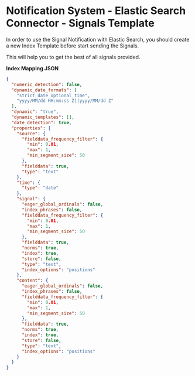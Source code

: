 # Notification System - Elastic Search Connector - Signals Template

In order to use the Signal Notification with Elastic Search, you should create a new Index Template before start sending the Signals.

This will help you to get the best of all signals provided.

**Index Mapping JSON**
```json
{
  "numeric_detection": false,
  "dynamic_date_formats": [
    "strict_date_optional_time",
    "yyyy/MM/dd HH:mm:ss Z||yyyy/MM/dd Z"
  ],
  "dynamic": "true",
  "dynamic_templates": [],
  "date_detection": true,
  "properties": {
    "source": {
      "fielddata_frequency_filter": {
        "min": 0.01,
        "max": 1,
        "min_segment_size": 50
      },
      "fielddata": true,
      "type": "text"
    },
    "time": {
      "type": "date"
    },
    "signal": {
      "eager_global_ordinals": false,
      "index_phrases": false,
      "fielddata_frequency_filter": {
        "min": 0.01,
        "max": 1,
        "min_segment_size": 50
      },
      "fielddata": true,
      "norms": true,
      "index": true,
      "store": false,
      "type": "text",
      "index_options": "positions"
    },
    "content": {
      "eager_global_ordinals": false,
      "index_phrases": false,
      "fielddata_frequency_filter": {
        "min": 0.01,
        "max": 1,
        "min_segment_size": 50
      },
      "fielddata": true,
      "norms": true,
      "index": true,
      "store": false,
      "type": "text",
      "index_options": "positions"
    }
  }
}
```
